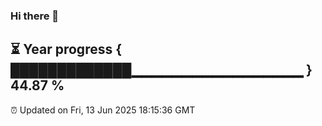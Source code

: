### Hi there 👋
⏳ Year progress { █████████████▁▁▁▁▁▁▁▁▁▁▁▁▁▁▁▁▁ } 44.87 %
---
⏰ Updated on Fri, 13 Jun 2025 18:15:36 GMT

